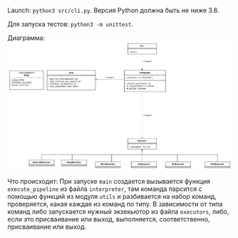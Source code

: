 Launch: ```python3 src/cli.py```.
Версия Python должна быть не ниже 3.6.

Для запуска тестов: ```python3 -m unittest```.

Диаграмма:
![diagram](bash.png)

Что происходит:
При запуске ```main``` создается вызывается функция ```execute_pipeline``` из файла `interpreter`, там команда парсится с помощью функций из модуля `utils` и разбивается на набор команд, проверяется, какая каждая из команд по типу.
В зависимости от типа команд либо запускается нужный экзекьютор из файла `executors`, либо, если это присваивание или выход, выполняется, соответственно, присваивание или выход.
